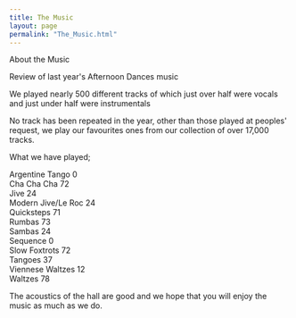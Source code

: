 ```yaml
---
title: The Music
layout: page
permalink: "The_Music.html"
---
```


<article class="grid_6">

<div class="information-header">
About the Music
</div>
<p>
Review of last year's Afternoon Dances music
</p><p>We played nearly 500 different tracks of which just over half were vocals and just under half were instrumentals
</p><p>No track has been repeated in the year, other than those played at peoples' request, we play our favourites ones from our collection of over 17,000 tracks.
</p><p>What we have played;
</p><p>Argentine Tango		0
<br/>Cha Cha Cha		72
<br/>Jive			24
<br/>Modern Jive/Le Roc	24
<br/>Quicksteps		71
<br/>Rumbas			73	
<br/>Sambas			24
<br/>Sequence			0
<br/>Slow Foxtrots		72
<br/>Tangoes			37
<br/>Viennese Waltzes		12
<br/>Waltzes			78
</p><p>The acoustics of the hall are good and we hope that you will enjoy the music as much as we do.
</p>
</article>


